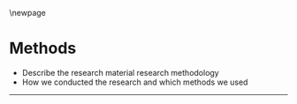 \newpage

# Methods
- Describe the research material research methodology
- How we conducted the research and which methods we used

---

